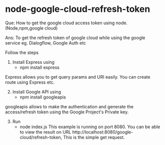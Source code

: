 # node-google-cloud-refresh-token
Que:
How to get the google cloud access token using node. (Node,npm,google cloud)

Ans:
To get the refresh token of google cloud while using the google service eg. Dialogflow, Google Auth etc

Follow the steps
1) Install Express using
   - npm install express

Express allows you to get query params and URI easily. You can create route using Express etc.


2) Install Google API using
   - npm install googleapis

googleapis allows to make the authentication and generate the access/refresh token using the Google Project's Private key.


3) Run 
   - node index.js
	This example is running on port 8080. You can be able to view the result on URL http://localhost:8080/google-cloud/refresh-token,
This is the simple get request.



